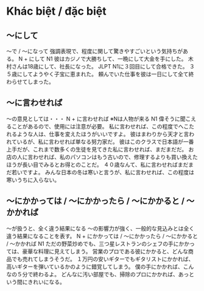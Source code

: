 # Khác biệt / đặc biệt

## 〜にして
〜で / 〜になって 強調表現で、程度に関して驚きやすごいという気持ちがある。
N + にして
N1
彼はカジノで大勝ちして、一晩にして大金を手にした。
木村さんは18歳にして、社長になった。
JLPT N1に３回目にして合格できた。
３５歳にしてようやく子宝に恵まれた。
頼んでいた仕事を彼は一日にして全て終わらせてしまった。

## 〜に言わせれば
〜の意見としては・・・
N + に言わせれば ※Nは人物が来る
N1
偉そうに聞こえることがあるので、使用には注意が必要。
私に言わせれば、この程度でへこたれるような人は、仕事を変えたほうがいいですよ。
彼はまわりから天才と言われているが、私に言わせれば単なる努力家だ。
彼はこのクラスで日本語が一番上手だが、これまで数多くの生徒を見てきた私に言わせれば、まだまだだ。
お店の人に言わせれば、私のパソコンはもう古いので、修理するよりも買い換えたほうが長い目でみるとお得とのことだ。
４０歳なんて、私に言わせればまだまだ若いですよ。
みんな日本の冬は寒いと言うが、私に言わせれば、この程度は寒いうちに入らない。

## 〜にかかっては / 〜にかかったら / 〜にかかると / 〜かかれば
〜が扱うと、全く違う結果になる 〜の影響力が強く、一般的な見込みとは全く違う結果になることを表す。
N + にかかっては / 〜にかかったら / 〜にかかると / 〜かかれば
N1
ただの野菜炒めでも、三つ星レストランのシェフの手にかかっては、豪華な料理に見えてしまう。
営業のプロである彼にかかると、どんな商品でも売れてしまうそうだ。
１万円の安いギターでもギタリストにかかれば、高いギターを弾いているかのように錯覚してしまう。
僕の手にかかれば、こんなの５分で終わるよ。
どんなに汚い部屋でも、掃除のプロにかかれば、あっという間にきれいになる。
